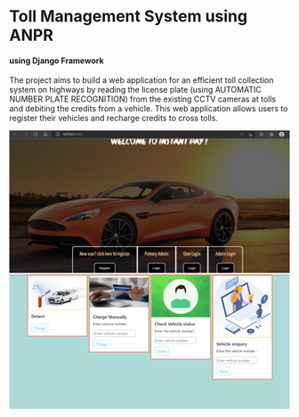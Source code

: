 # Toll Management System using ANPR
#### using Django Framework
The project aims to build a web application for an efficient toll collection system on highways by reading the license plate (using AUTOMATIC NUMBER PLATE RECOGNITION) from the existing CCTV cameras at tolls and debiting the credits from a vehicle. This web application allows users to register their vehicles and recharge credits to cross tolls. 





<img width="959" alt="image" src="https://github.com/Dhanush-22/TollPlazaManagement/blob/main/ss1.png">

<img width="959" alt="image" src="https://github.com/Dhanush-22/TollPlazaManagement/blob/main/ss2.png">


